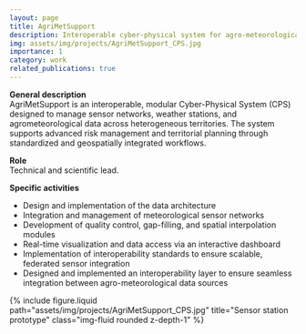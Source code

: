 ```yaml
---
layout: page
title: AgriMetSupport
description: Interoperable cyber-physical system for agro-meteorological data management.
img: assets/img/projects/AgriMetSupport_CPS.jpg
importance: 1
category: work
related_publications: true
---
```


**General description**  
AgriMetSupport is an interoperable, modular Cyber-Physical System (CPS) designed to manage sensor networks, weather stations, and agrometeorological data across heterogeneous territories. The system supports advanced risk management and territorial planning through standardized and geospatially integrated workflows.

**Role**  
Technical and scientific lead.

**Specific activities**  
- Design and implementation of the data architecture
- Integration and management of meteorological sensor networks
- Development of quality control, gap-filling, and spatial interpolation modules
- Real-time visualization and data access via an interactive dashboard
- Implementation of interoperability standards to ensure scalable, federated sensor integration
- Designed and implemented an interoperability layer to ensure seamless integration between agro-meteorological data sources

<div class="row">
  <div class="col-sm mt-3 mt-md-0">
    {% include figure.liquid path="assets/img/projects/AgriMetSupport_CPS.jpg" title="Sensor station prototype" class="img-fluid rounded z-depth-1" %}
  </div>
</div>
<br>
<!-- {% cite Langella2025AgriMetSupport %} -->